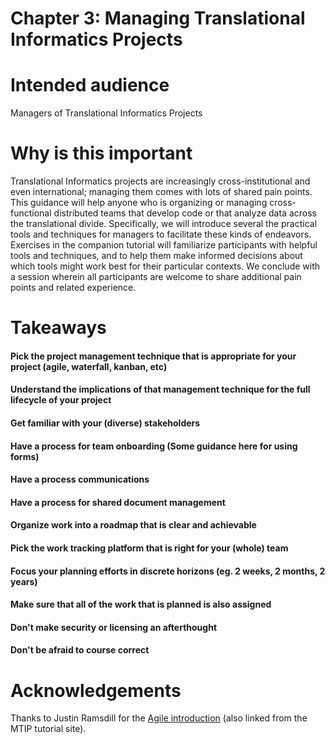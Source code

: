 # Chapter 3: Managing Translational Informatics Projects

# Intended audience
Managers of Translational Informatics Projects

# Why is this important
Translational Informatics projects are increasingly cross-institutional and even international; managing them comes with lots of shared pain points. This guidance will help anyone who is organizing or managing cross-functional distributed teams that develop code or that analyze data across the translational divide. Specifically, we will introduce several the practical tools and techniques for managers to facilitate these kinds of endeavors. Exercises in the companion tutorial will familiarize participants with helpful tools and techniques, and to help them make informed decisions about which tools might work best for their particular contexts. We conclude with a session wherein all participants are welcome to share additional pain points and related experience.

# Takeaways

#### Pick the project management technique that is appropriate for your project (agile, waterfall, kanban, etc)
#### Understand the implications of that management technique for the full lifecycle of your project
#### Get familiar with your (diverse) stakeholders
#### Have a process for team onboarding (Some guidance here for using forms)
#### Have a process communications
#### Have a process for shared document management
#### Organize work into a roadmap that is clear and achievable
#### Pick the work tracking platform that is right for your (whole) team
#### Focus your planning efforts in discrete horizons (eg. 2 weeks, 2 months, 2 years)
#### Make sure that all of the work that is planned is also assigned
#### Don't make security or licensing an afterthought
#### Don't be afraid to course correct


# Acknowledgements
Thanks to Justin Ramsdill for the [Agile introduction](https://docs.google.com/presentation/d/1WbOkxvHcecftLYahxpeNJHbvNdQEbOPbIHf1pDPCwgU/edit#slide=id.p1) (also linked from the MTIP tutorial site).

